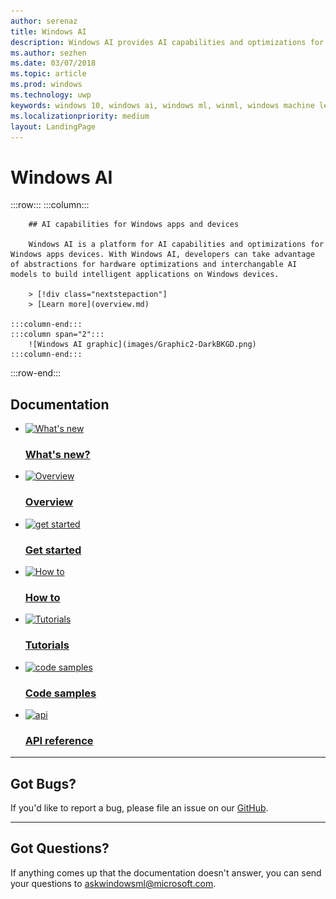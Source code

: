 ```yaml
---
author: serenaz
title: Windows AI
description: Windows AI provides AI capabilities and optimizations for Windows apps and devices.
ms.author: sezhen
ms.date: 03/07/2018
ms.topic: article
ms.prod: windows
ms.technology: uwp
keywords: windows 10, windows ai, windows ml, winml, windows machine learning
ms.localizationpriority: medium
layout: LandingPage
---
```


# Windows AI

:::row:::
    :::column:::

        ## AI capabilities for Windows apps and devices

        Windows AI is a platform for AI capabilities and optimizations for Windows apps devices. With Windows AI, developers can take advantage of abstractions for hardware optimizations and interchangable AI models to build intelligent applications on Windows devices.

        > [!div class="nextstepaction"]
        > [Learn more](overview.md)

    :::column-end:::
    :::column span="2":::
        ![Windows AI graphic](images/Graphic2-DarkBKGD.png)
    :::column-end:::
:::row-end:::

## Documentation

<ul class="panelContent cardsFTitle">
    <li>
        <a href="whats-new-build.md">
        <div class="cardSize">
            <div class="cardPadding">
                <div class="card">
                    <div class="cardImageOuter">
                        <div class="cardImage">
                            <img src="/media/common/i_whats-new.svg" alt="What's new" />
                        </div>
                    </div>
                    <div class="cardText">
                        <h3>What's new?</h3>
                    </div>
                </div>
            </div>
        </div>
        </a>
    </li>
    <li>
        <a href="overview.md">
        <div class="cardSize">
            <div class="cardPadding">
                <div class="card">
                    <div class="cardImageOuter">
                        <div class="cardImage">
                            <img src="/media/common/i_overview.svg" alt="Overview" />
                        </div>
                    </div>
                    <div class="cardText">
                        <h3>Overview</h3>
                    </div>
                </div>
            </div>
        </div>
        </a>
    </li>
    <li>
        <a href="get-started.md">
        <div class="cardSize">
            <div class="cardPadding">
                <div class="card">
                    <div class="cardImageOuter">
                        <div class="cardImage">
                            <img src="/media/common/i_get-started.svg" alt="get started" />
                        </div>
                    </div>
                    <div class="cardText">
                        <h3>Get started</h3>
                    </div>
                </div>
            </div>
        </div>
        </a>
    </li>
    <li>
        <a href="how-to.md">
        <div class="cardSize">
            <div class="cardPadding">
                <div class="card">
                    <div class="cardImageOuter">
                        <div class="cardImage">
                            <img src="/media/common/i_road-map.svg" alt="How to" />
                        </div>
                    </div>
                    <div class="cardText">
                        <h3>How to</h3>
                    </div>
                </div>
            </div>
        </div>
        </a>
    </li>
    <li>
        <a href="tutorials.md">
        <div class="cardSize">
            <div class="cardPadding">
                <div class="card">
                    <div class="cardImageOuter">
                        <div class="cardImage">
                            <img src="/media/common/i_learn-about.svg" alt="Tutorials" />
                        </div>
                    </div>
                    <div class="cardText">
                        <h3>Tutorials</h3>
                    </div>
                </div>
            </div>
        </div>
        </a>
    </li>
    <li>
        <a href="https://github.com/Microsoft/Windows-Machine-Learning">
        <div class="cardSize">
            <div class="cardPadding">
                <div class="card">
                    <div class="cardImageOuter">
                        <div class="cardImage">
                            <img src="/media/common/i_code-samples.svg" alt="code samples" />
                        </div>
                    </div>
                    <div class="cardText">
                        <h3>Code samples</h3>
                    </div>
                </div>
            </div>
        </div>
        </a>
    </li>
    <li>
        <a href="https://docs.microsoft.com/uwp/api/windows.ai.machinelearning.preview">
        <div class="cardSize">
            <div class="cardPadding">
                <div class="card">
                    <div class="cardImageOuter">
                        <div class="cardImage">
                            <img src="/media/common/i_api.svg" alt="api" />
                        </div>
                    </div>
                    <div class="cardText">
                        <h3>API reference</h3>
                    </div>
                </div>
            </div>
        </div>
        </a>
    </li>
</ul>

---

## Got Bugs?

If you'd like to report a bug, please file an issue on our [GitHub](https://github.com/MicrosoftDocs/windows-ai-docs).

---

## Got Questions?

If anything comes up that the documentation doesn't answer, you can send your questions to askwindowsml@microsoft.com.
